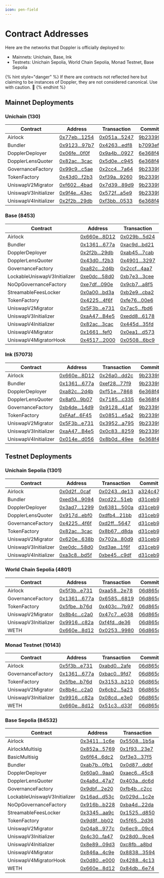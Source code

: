 ```yaml
---
icon: pen-field
---
```


# Contract Addresses

Here are the networks that Doppler is officially deployed to:

- Mainnets: Unichain, Base, Ink
- Testnets: Unichain Sepolia, World Chain Sepolia, Monad Testnet, Base Sepolia

{% hint style="danger" %}
If there are contracts not reflected here but claiming to be instances of Doppler, they are not considered canonical. Use with caution. :rotating_light:
{% endhint %}

## Mainnet Deployments
### Unichain (130)
| Contract | Address | Transaction | Commit |
|---|---|---|---|
| Airlock | [0x77eb...1254](https://uniscan.xyz/address/0x77ebfbae15ad200758e9e2e61597c0b07d731254) | [0x051a...5247](https://uniscan.xyz/tx/0x051a65cf77f867b9abf628f846645bd8aa2abe1d9310756b8c7f122c61195247) | [9b23399](https://github.com/whetstoneresearch/doppler/commit/9b23399) | 
| Bundler | [0x9123...97b7](https://uniscan.xyz/address/0x91231cDdD8d6C86Df602070a3081478e074b97b7) | [0x4263...edf8](https://uniscan.xyz/tx/0x42630067cac2de71a040a9d59ff5b40729fb6b6930c65b673d0bd05539e4edf8) | [b7093ef](https://github.com/whetstoneresearch/doppler/commit/b7093ef) | 
| DopplerDeployer | [0x06fe...0f0f](https://uniscan.xyz/address/0x06fefd02f0b6d9f57f52cfacfc113665dfa20f0f) | [0x9a4b...0927](https://uniscan.xyz/tx/0x9a4b8249bcb16d2e36d45fe319bae0c0d364e579d56d8edb783ba43463c50927) | [6e368f4](https://github.com/whetstoneresearch/doppler/commit/6e368f4) | 
| DopplerLensQuoter | [0x82ac...3cac](https://uniscan.xyz/address/0x82ac010c67f70bacf7655cd8948a4ad92a173cac) | [0x5d0e...c945](https://uniscan.xyz/tx/0x5d0e6b791f676de0a5aeceb40179cdf5255155aded9972e9bfd84c2a3120c945) | [6e368f4](https://github.com/whetstoneresearch/doppler/commit/6e368f4) | 
| GovernanceFactory | [0x99c9...c5ae](https://uniscan.xyz/address/0x99c94b9df930e1e21a4e4a2c105dbff21bf5c5ae) | [0x2cc4...7a64](https://uniscan.xyz/tx/0x2cc47fad4c2fba230cabc8cee41bec6c73d0403bcecac5e0c41320f8dd8d7a64) | [9b23399](https://github.com/whetstoneresearch/doppler/commit/9b23399) | 
| TokenFactory | [0x43d0...f2b3](https://uniscan.xyz/address/0x43d0d97ec9241a8f05a264f94b82a1d2e600f2b3) | [0xf39a...9260](https://uniscan.xyz/tx/0xf39a6e47ad9219b616a289e583d115b0f279406d63647ed143d0a5369d169260) | [9b23399](https://github.com/whetstoneresearch/doppler/commit/9b23399) | 
| UniswapV2Migrator | [0xf602...4bad](https://uniscan.xyz/address/0xf6023127f6e937091d5b605680056a6d27524bad) | [0x7d39...89d9](https://uniscan.xyz/tx/0x7d39b79f5988a5501f2c73e154c4d19e742dfcca87205d9bdfcaac31e80489d9) | [9b23399](https://github.com/whetstoneresearch/doppler/commit/9b23399) | 
| UniswapV3Initializer | [0x9f4e...43ec](https://uniscan.xyz/address/0x9f4e56be80f08ba1a2445645efa6d231e27b43ec) | [0x572f...a5e9](https://uniscan.xyz/tx/0x572f11ab695ed25ae6b39ea12a9396c950478d50f9e223c1f30938f0aa02a5e9) | [9b23399](https://github.com/whetstoneresearch/doppler/commit/9b23399) | 
| UniswapV4Initializer | [0x2f2b...29db](https://uniscan.xyz/address/0x2f2bacd46d3f5c9ee052ab392b73711db89129db) | [0xf3bb...0533](https://uniscan.xyz/tx/0xf3bba81452bdfbdc0c24421b86c7e3caf7e2fe602bf4428d18ca8cf486fd0533) | [6e368f4](https://github.com/whetstoneresearch/doppler/commit/6e368f4) | 
### Base (8453)
| Contract | Address | Transaction | Commit |
|---|---|---|---|
| Airlock | [0x660e...8D12](https://basescan.org/address/0x660eAaEdEBc968f8f3694354FA8EC0b4c5Ba8D12) | [0x029b...5d24](https://basescan.org/tx/0x029b03e1549bf6a8e115b9d961c62a75ba4869a912c0f13bdaa2da7d1f0a5d24) | [9b23399](https://github.com/whetstoneresearch/doppler/commit/9b23399) | 
| Bundler | [0x1361...677a](https://basescan.org/address/0x136191B46478cAB023cbC01a36160C4Aad81677a) | [0xac9d...bd21](https://basescan.org/tx/0xac9d54a5beabc34315e5c0969d6e13809460b9e1fcaaef1946c6f4d0ce6abd21) | [9b23399](https://github.com/whetstoneresearch/doppler/commit/9b23399) | 
| DopplerDeployer | [0x2f2b...29db](https://basescan.org/address/0x2f2bacd46d3f5c9ee052ab392b73711db89129db) | [0xab45...7cab](https://basescan.org/tx/0xab454dac1bdbc41534ad82891d7e99622664249161956a05d283eed004a07cab) | [e6b52a7](https://github.com/whetstoneresearch/doppler/commit/e6b52a7) | 
| DopplerLensQuoter | [0x43d0...f2b3](https://basescan.org/address/0x43d0d97ec9241a8f05a264f94b82a1d2e600f2b3) | [0x4901...3297](https://basescan.org/tx/0x49017fe92ee9c62f3b812c949a812dcd3f44fc26fd75a5d955beae7c9baa3297) | [6e368f4](https://github.com/whetstoneresearch/doppler/commit/6e368f4) | 
| GovernanceFactory | [0xa82c...2d4b](https://basescan.org/address/0xa82c66b6ddeb92089015c3565e05b5c9750b2d4b) | [0x2ccf...4aa7](https://basescan.org/tx/0x2ccf65a48cf57faac39f96950367775d3e36f110b21f4421e6b5667333094aa7) | [c7388da](https://github.com/whetstoneresearch/doppler/commit/c7388da) | 
| LockableUniswapV3Initializer | [0xe0dc...58d0](https://basescan.org/address/0xe0dc4012ac9c868f09c6e4b20d66ed46d6f258d0) | [0xb7e3...3cee](https://basescan.org/tx/0xb7e38496562c905cf6937a2678ac435f29d4078c53210a2cc8c633c2dbbf3cee) | [3d77e8f](https://github.com/whetstoneresearch/doppler/commit/3d77e8f) | 
| NoOpGovernanceFactory | [0xe7df...090e](https://basescan.org/address/0xe7dfbd5b0a2c3b4464653a9becdc489229ef090e) | [0x9cb7...a8f5](https://basescan.org/tx/0x9cb74f0eecbe92fb1f45aa1fcba39d95f3e9416dfcb778da10b4238cb88ea8f5) | [509b88a](https://github.com/whetstoneresearch/doppler/commit/509b88a) | 
| StreamableFeesLocker | [0x0a00...bd3a](https://basescan.org/address/0x0a00775d71a42cd33d62780003035e7f5b47bd3a) | [0xb2e9...cba2](https://basescan.org/tx/0xb2e9602eb2971ec2a8e071ec8d8c558f659da8fa9341e368eb6550f36f13cba2) | [73335af](https://github.com/whetstoneresearch/doppler/commit/73335af) | 
| TokenFactory | [0x4225...4f6f](https://basescan.org/address/0x4225c632b62622bd7b0a3ec9745c0a866ff94f6f) | [0xfe76...00e6](https://basescan.org/tx/0xfe76c956c0318008fbeff9aebe9a7440fffb9dc071db7802d435b4e22ca100e6) | [df3705a](https://github.com/whetstoneresearch/doppler/commit/df3705a) | 
| UniswapV2Migrator | [0x5F3b...e731](https://basescan.org/address/0x5F3bA43D44375286296Cb85F1EA2EBfa25dde731) | [0x7ac5...fbd6](https://basescan.org/tx/0x7ac54a46394134807ec1f687fe2f7ca21994fbd9eb8684189adf58b001dcfbd6) | [9b23399](https://github.com/whetstoneresearch/doppler/commit/9b23399) | 
| UniswapV3Initializer | [0xaA47...B4e5](https://basescan.org/address/0xaA47D2977d622DBdFD33eeF6a8276727c52EB4e5) | [0xedd8...6178](https://basescan.org/tx/0xedd8814aa44488f429e5df618335cf0281001b4b545b9d2be292fd43bb876178) | [9b23399](https://github.com/whetstoneresearch/doppler/commit/9b23399) | 
| UniswapV4Initializer | [0x82ac...3cac](https://basescan.org/address/0x82ac010c67f70bacf7655cd8948a4ad92a173cac) | [0x445d...35fd](https://basescan.org/tx/0x445da5e03f54acecd1a77e8d0d642620fb324ae39c97cb0b762f0c3d4c4b35fd) | [e6b52a7](https://github.com/whetstoneresearch/doppler/commit/e6b52a7) | 
| UniswapV4Migrator | [0x1661...fef0](https://basescan.org/address/0x166109c4ee7fe69164631caa937daa5f5cebfef0) | [0x0ea1...d573](https://basescan.org/tx/0x0ea16f707797fc64b6e4f00a09e811a8ad48480cb80ac95dae78e7ddaa75d573) | [e4aaf9b](https://github.com/whetstoneresearch/doppler/commit/e4aaf9b) | 
| UniswapV4MigratorHook | [0x4517...2000](https://basescan.org/address/0x45178a8d6d368d612b7552b217802b7f97262000) | [0x0508...6bc9](https://basescan.org/tx/0x0508633783972b9974e8d4478f5325dc88916bf1f67dd74acf616d2d23176bc9) | [e4aaf9b](https://github.com/whetstoneresearch/doppler/commit/e4aaf9b) | 
### Ink (57073)
| Contract | Address | Transaction | Commit |
|---|---|---|---|
| Airlock | [0x660e...8D12](https://explorer.inkonchain.com//address/0x660eAaEdEBc968f8f3694354FA8EC0b4c5Ba8D12) | [0x26a0...dd2c](https://explorer.inkonchain.com//tx/0x26a038aa94fa75421419e1e110e1bbd43b5689a73e19d3623a1456a4b1b3dd2c) | [9b23399](https://github.com/whetstoneresearch/doppler/commit/9b23399) | 
| Bundler | [0x1361...677a](https://explorer.inkonchain.com//address/0x136191B46478cAB023cbC01a36160C4Aad81677a) | [0xef28...77f9](https://explorer.inkonchain.com//tx/0xef28cc7f8be3b084afdaa7e94ef6d297f0ca7cd6d509a270a67c9b18e1dc77f9) | [9b23399](https://github.com/whetstoneresearch/doppler/commit/9b23399) | 
| DopplerDeployer | [0xa82c...2d4b](https://explorer.inkonchain.com//address/0xa82c66b6ddeb92089015c3565e05b5c9750b2d4b) | [0xf51e...7868](https://explorer.inkonchain.com//tx/0xf51ed00c54698d2f4d49d24ba7ba9b1fba5cb45e21f93fe7d0b30767458b7868) | [6e368f4](https://github.com/whetstoneresearch/doppler/commit/6e368f4) | 
| DopplerLensQuoter | [0x8af0...9b07](https://explorer.inkonchain.com//address/0x8af018e28c273826e6b2d5a99e81c8fb63729b07) | [0x7185...c335](https://explorer.inkonchain.com//tx/0x7185fbecfe0249f7b16c2c639ca85c364def8cbef128ce4122b52a771c55c335) | [6e368f4](https://github.com/whetstoneresearch/doppler/commit/6e368f4) | 
| GovernanceFactory | [0xb4de...14d9](https://explorer.inkonchain.com//address/0xb4deE32EB70A5E55f3D2d861F49Fb3D79f7a14d9) | [0x9128...41af](https://explorer.inkonchain.com//tx/0x9128ecd5e564c6972b4d7c3ca585460d91f95c9c57cb4dcc983a92e4f5b841af) | [9b23399](https://github.com/whetstoneresearch/doppler/commit/9b23399) | 
| TokenFactory | [0xFAaf...6F45](https://explorer.inkonchain.com//address/0xFAafdE6a5b658684cC5eb0C5c2c755B00A246F45) | [0x0851...e5a2](https://explorer.inkonchain.com//tx/0x085179c656cade1b5b69e1ad4e48bc9551e3839eeddbc7dbb71e204ee5eae5a2) | [9b23399](https://github.com/whetstoneresearch/doppler/commit/9b23399) | 
| UniswapV2Migrator | [0x5F3b...e731](https://explorer.inkonchain.com//address/0x5F3bA43D44375286296Cb85F1EA2EBfa25dde731) | [0x3952...a795](https://explorer.inkonchain.com//tx/0x39529ece3e2213249d358ec48ebfe6108fd25eaa66a1241b76495433b585a795) | [9b23399](https://github.com/whetstoneresearch/doppler/commit/9b23399) | 
| UniswapV3Initializer | [0xaA47...B4e5](https://explorer.inkonchain.com//address/0xaA47D2977d622DBdFD33eeF6a8276727c52EB4e5) | [0x0c83...8259](https://explorer.inkonchain.com//tx/0x0c83df3c4e550810b0b15c48751f4122628d9806b4b9a3b750304ce658f38259) | [9b23399](https://github.com/whetstoneresearch/doppler/commit/9b23399) | 
| UniswapV4Initializer | [0x014e...d056](https://explorer.inkonchain.com//address/0x014e1c0bd34f3b10546e554cb33b3293fecdd056) | [0x8b0d...49ee](https://explorer.inkonchain.com//tx/0x8b0d5ab9f421605e8deec9a63a37d7d748067f58d970ef9d6899e154d85949ee) | [6e368f4](https://github.com/whetstoneresearch/doppler/commit/6e368f4) | 

## Testnet Deployments
### Unichain Sepolia (1301)
| Contract | Address | Transaction | Commit |
|---|---|---|---|
| Airlock | [0x0d2f...0caf](https://sepolia.uniscan.xyz//address/0x0d2f38d807bfad5c18e430516e10ab560d300caf) | [0x0243...de13](https://sepolia.uniscan.xyz//tx/0x024368e2a9ce89057268d32c1d4bd97d626cf691143b10446fe74a55ebabde13) | [a324c47](https://github.com/whetstoneresearch/doppler/commit/a324c47) | 
| Bundler | [0xed34...9094](https://sepolia.uniscan.xyz//address/0xed344444633b965cd148f8ffce3765938a179094) | [0xcd22...51eb](https://sepolia.uniscan.xyz//tx/0xcd22ffb56eeb7b4ff3bd763f1c1d2a409331782c2536584aa9e5730d42cf51eb) | [d31ceb9](https://github.com/whetstoneresearch/doppler/commit/d31ceb9) | 
| DopplerDeployer | [0x3ad7...1299](https://sepolia.uniscan.xyz//address/0x3ad727ee0fbbb8ee0920933fdb96f23fd56f1299) | [0x6381...500a](https://sepolia.uniscan.xyz//tx/0x63812356fbf86845a173758272190cf7d2c8916c8a8e0ee6547ad3232a5f500a) | [d31ceb9](https://github.com/whetstoneresearch/doppler/commit/d31ceb9) | 
| DopplerLensQuoter | [0x917d...ebf0](https://sepolia.uniscan.xyz//address/0x917da361072ce968acd810bbfc9b64079426ebf0) | [0xdfb4...21bb](https://sepolia.uniscan.xyz//tx/0xdfb424b7f1c91062dd3de28e0110787cb1892997377308324b9011fbe6b321bb) | [d31ceb9](https://github.com/whetstoneresearch/doppler/commit/d31ceb9) | 
| GovernanceFactory | [0x4225...4f6f](https://sepolia.uniscan.xyz//address/0x4225c632b62622bd7b0a3ec9745c0a866ff94f6f) | [0xd2ff...5647](https://sepolia.uniscan.xyz//tx/0xd2ff37b9753e2ed8b125c1dc3df915e8c9d86f7251b4d0072ecaa50a8e405647) | [d31ceb9](https://github.com/whetstoneresearch/doppler/commit/d31ceb9) | 
| TokenFactory | [0x82ac...3cac](https://sepolia.uniscan.xyz//address/0x82ac010c67f70bacf7655cd8948a4ad92a173cac) | [0x8b67...d8da](https://sepolia.uniscan.xyz//tx/0x8b67e2473492a6a19f25322b279043e96e4208e980f702c30e47c5a396a8d8da) | [d31ceb9](https://github.com/whetstoneresearch/doppler/commit/d31ceb9) | 
| UniswapV2Migrator | [0x620e...638b](https://sepolia.uniscan.xyz//address/0x620e3fec244e913d73f2163623b62d02db69638b) | [0x702a...80d9](https://sepolia.uniscan.xyz//tx/0x702ad5704d6bb3e4097b7fcb2d36324501d7e842b4cabf161658f7fd192780d9) | [d31ceb9](https://github.com/whetstoneresearch/doppler/commit/d31ceb9) | 
| UniswapV3Initializer | [0xe0dc...58d0](https://sepolia.uniscan.xyz//address/0xe0dc4012ac9c868f09c6e4b20d66ed46d6f258d0) | [0xd3ae...1f6f](https://sepolia.uniscan.xyz//tx/0xd3ae18f793eb72eea7cbe20a0b47bfca9215be8ede1c4ad0146f9dd81b181f6f) | [d31ceb9](https://github.com/whetstoneresearch/doppler/commit/d31ceb9) | 
| UniswapV4Initializer | [0xa3c8...bd5f](https://sepolia.uniscan.xyz//address/0xa3c847eab58eaa9cbc215c785c9cfbc19cdabd5f) | [0xbe45...c9df](https://sepolia.uniscan.xyz//tx/0xbe456949323a2ab95d311aab8aaf33b4c11fc8bf27acf400251c3e8c7efcc9df) | [d31ceb9](https://github.com/whetstoneresearch/doppler/commit/d31ceb9) | 
### World Chain Sepolia (4801)
| Contract | Address | Transaction | Commit |
|---|---|---|---|
| Airlock | [0x5f3b...e731](https://worldchain-sepolia.explorer.alchemy.com/address/0x5f3ba43d44375286296cb85f1ea2ebfa25dde731) | [0xaa58...2e78](https://worldchain-sepolia.explorer.alchemy.com/tx/0xaa58b4cab31590a132cdb0cbd734a0b712782197c0190d948cb19c495b9e2e78) | [06d865d](https://github.com/whetstoneresearch/doppler/commit/06d865d) | 
| GovernanceFactory | [0x1361...677a](https://worldchain-sepolia.explorer.alchemy.com/address/0x136191b46478cab023cbc01a36160c4aad81677a) | [0x6585...6819](https://worldchain-sepolia.explorer.alchemy.com/tx/0x6585c1af3b9d300ef4071a05de681442d77b27c05811f9c6ba1e2b594ceb6819) | [06d865d](https://github.com/whetstoneresearch/doppler/commit/06d865d) | 
| TokenFactory | [0x5fbe...b76d](https://worldchain-sepolia.explorer.alchemy.com/address/0x5fbe931dc4b923a7abe4c47ad68d5bf9eda5b76d) | [0x403c...7b97](https://worldchain-sepolia.explorer.alchemy.com/tx/0x403cd61f4c7666523b83ac9336342fcca64d8e767470e3d92762256bc1d17b97) | [06d865d](https://github.com/whetstoneresearch/doppler/commit/06d865d) | 
| UniswapV2Migrator | [0x8b4c...c2a0](https://worldchain-sepolia.explorer.alchemy.com/address/0x8b4c7db9121fc885689c0a50d5a1429f15aec2a0) | [0x47c7...e038](https://worldchain-sepolia.explorer.alchemy.com/tx/0x47c72166896f99cbda81baeeee0b5a85dbb4c33106a417fac366a571c718e038) | [06d865d](https://github.com/whetstoneresearch/doppler/commit/06d865d) | 
| UniswapV3Initializer | [0x9916...c82a](https://worldchain-sepolia.explorer.alchemy.com/address/0x9916ec1c1e0462f6f8f7514e414f06bf001ac82a) | [0xf4fd...de36](https://worldchain-sepolia.explorer.alchemy.com/tx/0xf4fd354b45833b12f08573d571109b80196d2c4ec7277decfee3b9222ae7de36) | [06d865d](https://github.com/whetstoneresearch/doppler/commit/06d865d) | 
| WETH | [0x660e...8d12](https://worldchain-sepolia.explorer.alchemy.com/address/0x660eaaedebc968f8f3694354fa8ec0b4c5ba8d12) | [0x0253...9980](https://worldchain-sepolia.explorer.alchemy.com/tx/0x02534e55c0e49c98c9d5e3626e2b462d20520be2687102651326f821ae689980) | [06d865d](https://github.com/whetstoneresearch/doppler/commit/06d865d) | 
### Monad Testnet (10143)
| Contract | Address | Transaction | Commit |
|---|---|---|---|
| Airlock | [0x5f3b...e731](https://testnet.monadexplorer.com/address/0x5f3ba43d44375286296cb85f1ea2ebfa25dde731) | [0xabd0...2afe](https://testnet.monadexplorer.com/tx/0xabd0dcd18df2d2dcb8019cee5096d880c9b81ae7ff60f552949f68aeab1e2afe) | [06d865d](https://github.com/whetstoneresearch/doppler/commit/06d865d) | 
| GovernanceFactory | [0x1361...677a](https://testnet.monadexplorer.com/address/0x136191b46478cab023cbc01a36160c4aad81677a) | [0xbac0...9fd7](https://testnet.monadexplorer.com/tx/0xbac08615a57a5255e333b567f82c248abae6da7e3fcb4a8be291ae790eea9fd7) | [06d865d](https://github.com/whetstoneresearch/doppler/commit/06d865d) | 
| TokenFactory | [0x5fbe...b76d](https://testnet.monadexplorer.com/address/0x5fbe931dc4b923a7abe4c47ad68d5bf9eda5b76d) | [0x3153...b210](https://testnet.monadexplorer.com/tx/0x3153f6f789f45c68d6eb4126dbf1b2b05584f20812e58799e4ac288d4d7eb210) | [06d865d](https://github.com/whetstoneresearch/doppler/commit/06d865d) | 
| UniswapV2Migrator | [0x8b4c...c2a0](https://testnet.monadexplorer.com/address/0x8b4c7db9121fc885689c0a50d5a1429f15aec2a0) | [0x6cb2...5a23](https://testnet.monadexplorer.com/tx/0x6cb2958d86cb98a1690bc761a35958997c90354ed56d05e0f0e8569e79d05a23) | [06d865d](https://github.com/whetstoneresearch/doppler/commit/06d865d) | 
| UniswapV3Initializer | [0x9916...c82a](https://testnet.monadexplorer.com/address/0x9916ec1c1e0462f6f8f7514e414f06bf001ac82a) | [0x08cd...e3e0](https://testnet.monadexplorer.com/tx/0x08cd264f8b508eb8baca53fc8975820fbfda359d5fc24d387d11c38a970ee3e0) | [06d865d](https://github.com/whetstoneresearch/doppler/commit/06d865d) | 
| WETH | [0x660e...8d12](https://testnet.monadexplorer.com/address/0x660eaaedebc968f8f3694354fa8ec0b4c5ba8d12) | [0x51c3...d33f](https://testnet.monadexplorer.com/tx/0x51c340970492250a7cb0f9ef677da7d67d4295f642cf82e10615bb747608d33f) | [06d865d](https://github.com/whetstoneresearch/doppler/commit/06d865d) | 
### Base Sepolia (84532)
| Contract | Address | Transaction | Commit |
|---|---|---|---|
| Airlock | [0x3411...1c6e](https://sepolia.basescan.org/address/0x3411306ce66c9469bff1535ba955503c4bde1c6e) | [0x5508...1b5a](https://sepolia.basescan.org/tx/0x550857ce00eb6b050fbd0a089bbd516226b88ee05a052792c7d380acd7a61b5a) | [68b9f34](https://github.com/whetstoneresearch/doppler/commit/68b9f34) | 
| AirlockMultisig | [0x852a...5769](https://sepolia.basescan.org/address/0x852a09c89463d236eea2f097623574f23e225769) | [0x1f93...23e7](https://sepolia.basescan.org/tx/0x1f93c468bbb33183a71f6aa3a57671cf676ae2b1fef6a8875f9491d05b7823e7) | [0adc414](https://github.com/whetstoneresearch/doppler/commit/0adc414) | 
| BasicMultisig | [0x6f64...6dc2](https://sepolia.basescan.org/address/0x6f645fa08b7eadad620cec85634204b1d7a46dc2) | [0xf3e3...37f5](https://sepolia.basescan.org/tx/0xf3e31f7e1fc95be7236d66bb43108d1c373fee18f4eba65c34f928f0b4ae37f5) | [efa0f4e](https://github.com/whetstoneresearch/doppler/commit/efa0f4e) | 
| Bundler | [0xab7b...0fb1](https://sepolia.basescan.org/address/0xab7bacb0d5c2c10152f92d34e07f530eb3cb0fb1) | [0x0d87...ddbf](https://sepolia.basescan.org/tx/0x0d8732852ef18071040b78954204f1b2b28c7490e395d5c8d2422228299cddbf) | [68b9f34](https://github.com/whetstoneresearch/doppler/commit/68b9f34) | 
| DopplerDeployer | [0x60a0...9aa0](https://sepolia.basescan.org/address/0x60a039e4add40ca95e0475c11e8a4182d06c9aa0) | [0xaec6...45c8](https://sepolia.basescan.org/tx/0xaec62b591cb043cf0d8dddf663adde6f346d9a4444eb4658e638452b74bd45c8) | [e6b52a7](https://github.com/whetstoneresearch/doppler/commit/e6b52a7) | 
| DopplerLensQuoter | [0x4a8d...47a7](https://sepolia.basescan.org/address/0x4a8d81db741248a36d9eb3bc6ef648bf798b47a7) | [0x403a...dc6d](https://sepolia.basescan.org/tx/0x403a8a37966866e14fa673221f07b770a764bf8fcae238882021e6e76912dc6d) | [68b9f34](https://github.com/whetstoneresearch/doppler/commit/68b9f34) | 
| GovernanceFactory | [0x9dbf...2e20](https://sepolia.basescan.org/address/0x9dbfaadc8c0cb2c34ba698dd9426555336992e20) | [0xfb4b...c2cc](https://sepolia.basescan.org/tx/0xfb4b43d9ed92a62705b497a48668673ee0b5d35ea02075066a44a8e2d4bcc2cc) | [68b9f34](https://github.com/whetstoneresearch/doppler/commit/68b9f34) | 
| LockableUniswapV3Initializer | [0x16ad...d53c](https://sepolia.basescan.org/address/0x16ada5be50c3c2d94af5feae6b539c40a78ad53c) | [0x029d...1c2e](https://sepolia.basescan.org/tx/0x029d8d87e753b383fc5afa33a8639bf28e32144dd8de519a38bde94e8b0b1c2e) | [3d77e8f](https://github.com/whetstoneresearch/doppler/commit/3d77e8f) | 
| NoOpGovernanceFactory | [0x916b...b228](https://sepolia.basescan.org/address/0x916b8987e4ad325c10d58ed8dc2036a6ff5eb228) | [0xba4d...22da](https://sepolia.basescan.org/tx/0xba4d23cd5945f47ec4050a4781dda81934f0726c7baddef8d0346edb814222da) | [d978df7](https://github.com/whetstoneresearch/doppler/commit/d978df7) | 
| StreamableFeesLocker | [0x3345...aa9c](https://sepolia.basescan.org/address/0x3345e557c5c0b474be1eb4693264008b8562aa9c) | [0x1525...d850](https://sepolia.basescan.org/tx/0x15259da74d713e9ed69c8491a945383a5c27df167eb149f9310a04365b59d850) | [9de0ce5](https://github.com/whetstoneresearch/doppler/commit/9de0ce5) | 
| TokenFactory | [0x9d8f...bb02](https://sepolia.basescan.org/address/0x9d8fd79b2a59c5d91ccbd79c3aeb4de56451bb02) | [0x5f65...2d36](https://sepolia.basescan.org/tx/0x5f65e11a19bbd7196038459660b244aace158814aa860560d0d03f7fe9072d36) | [df3705a](https://github.com/whetstoneresearch/doppler/commit/df3705a) | 
| UniswapV2Migrator | [0x04a8...977c](https://sepolia.basescan.org/address/0x04a898f3722c38f9def707bd17dc78920efa977c) | [0x6ec9...09c4](https://sepolia.basescan.org/tx/0x6ec9b3966bae354154ee70c6d0d014742a7fae7552da9c2a978fcbcbfa1a09c4) | [68b9f34](https://github.com/whetstoneresearch/doppler/commit/68b9f34) | 
| UniswapV3Initializer | [0x4c30...fa47](https://sepolia.basescan.org/address/0x4c3062b9ccfdbcb10353f57c1b59a29d4c5cfa47) | [0x28d0...9ce4](https://sepolia.basescan.org/tx/0x28d035d3f56190e0ec09ed80840bbeaa4ff1bc83a1a12b615f63d5bf2a0b9ce4) | [68b9f34](https://github.com/whetstoneresearch/doppler/commit/68b9f34) | 
| UniswapV4Initializer | [0x8e89...09d3](https://sepolia.basescan.org/address/0x8e891d249f1ecbffa6143c03eb1b12843aef09d3) | [0xc8fb...a8bd](https://sepolia.basescan.org/tx/0xc8fb887532f98ac643b1450ad941b0046a139e9793f592eb2ed24cdb9232a8bd) | [e6b52a7](https://github.com/whetstoneresearch/doppler/commit/e6b52a7) | 
| UniswapV4Migrator | [0x846a...4c9e](https://sepolia.basescan.org/address/0x846a84918aa87c14b86b2298776e8ea5a4e34c9e) | [0x8838...3594](https://sepolia.basescan.org/tx/0x88389a78314c4148ea2b82d412dfe61aaa115d650a2bada2d5d88f259cf33594) | [e4aaf9b](https://github.com/whetstoneresearch/doppler/commit/e4aaf9b) | 
| UniswapV4MigratorHook | [0x0d80...e000](https://sepolia.basescan.org/address/0x0d80ddcff2843038a063e0cbd001c140c2d5e000) | [0x4288...4c13](https://sepolia.basescan.org/tx/0x4288ee21adb30f7f049286edced62b471cb891c3d4ed2192174205d6989e4c13) | [e4aaf9b](https://github.com/whetstoneresearch/doppler/commit/e4aaf9b) | 
| WETH | [0x660e...8d12](https://sepolia.basescan.org/address/0x660eaaedebc968f8f3694354fa8ec0b4c5ba8d12) | [0x84db...6e74](https://sepolia.basescan.org/tx/0x84dba7960070e11ae3ee15a6ef69a92b157ebb625bb735024c50152b80ee6e74) | [06d865d](https://github.com/whetstoneresearch/doppler/commit/06d865d) | 

